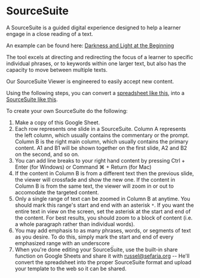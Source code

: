 # SourceSuite

A SourceSuite is a guided digital experience designed to help a learner engage in a close reading of a text.

An example can be found here: [Darkness and Light at the Beginning](https://sefaria.github.io/SourceSuite/index.html)

The tool excels at directing and redirecting the focus of a learner to specific individual phrases, or to keywords within one larger text, but also has the capacity to move between multiple texts.

Our SourceSuite Viewer is engineered to easily accept new content.

Using the following steps, you can convert a [spreadsheet like this](https://docs.google.com/spreadsheets/d/1XvzFFG9t06jFnoE6_TLTruLCAomtwZ9kON-ETPavbjU/edit?usp=sharing), into a [SourceSuite like this](https://sefaria.github.io/SourceSuite/sample_instructions.html).

To create your own SourceSuite do the following:

1. Make a copy of this Google Sheet.
2. Each row represents one slide in a SourceSuite. Column A represents the left column, which usually contains the commentary or the prompt. Column B is the right main column, which usually contains the primary content. A1 and B1 will be shown together on the first slide, A2 and B2 on the second, and so on.
3. You can add line breaks to your right hand content by pressing Ctrl + Enter (for Windows) or Command ⌘ + Return (for Mac)  
3. If the content in Column B is from a different text then the previous slide, the viewer will crossfade and show the new one. If the content in Column B is from the same text, the viewer will zoom in or out to accomodate the targeted content.
4.  Only a single range of text can be zoomed in Column B at anytime. You should mark this range's start and end with an asterisk `*`. If you want the entire text in view on the screen, set the asterisk at the start and end of the content. For best results, you should zoom to a block of content (i.e. a whole paragraph rather than individual words).
5.  You may add emphasis to as many phrases, words, or segments of text as you desire. To do this, simply mark the start and end of every emphasized range with an underscore `_`
6. When you're done editing your SourceSuite, use the built-in share function on Google Sheets and share it with russel@sefaria.org -- He'll convert the spreadsheet into the proper SourceSuite format and upload your template to the web so it can be shared.
